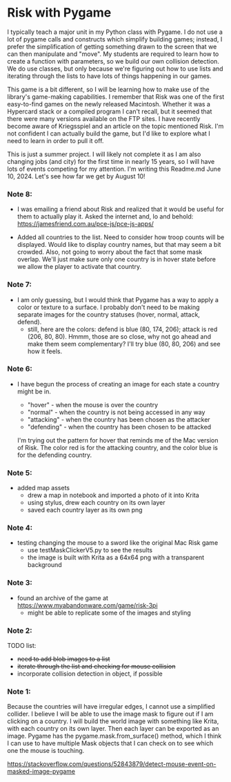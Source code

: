 # Risk with Pygame

I typically teach a major unit in my Python class with Pygame. I do
not use a lot of pygame calls and constructs which simplify building games;
instead, I prefer the simplification of getting something drawn to the screen
that we can then manipulate and "move". My students are required to learn
how to create a function with parameters, so we build our own collision
detection.  We do use classes, but only because we're figuring out how
to use lists and iterating through the lists to have lots of things
happening in our games.

This game is a bit different, so I will be learning how to make use
of the library's game-making capabilities.  I remember that Risk was
one of the first easy-to-find games on the newly released Macintosh.
Whether it was a Hypercard stack or a compiled program I can't recall, but
it seemed that there were many versions available on the FTP sites.  I have
recently become aware of Kriegsspiel and an article on the topic mentioned
Risk.  I'm not confident I can actually build the game, but I'd like to
explore what I need to learn in order to pull it off.

This is just a summer project.  I will likely not complete it as I am also
changing jobs (and city) for the first time in nearly 15 years, so I will
have lots of events competing for my attention.  I'm writing this
Readme.md June 10, 2024.  Let's see how far we get by August 10!

### Note 8:
- I was emailing a friend about Risk and realized that it would be useful for them
  to actually play it.  Asked the internet and, lo and behold:
  https://jamesfriend.com.au/pce-js/pce-js-apps/ 

- Added all countries to the list.  Need to consider how troop counts will
  be displayed.  Would like to display country names, but that may seem a bit
  crowded.  Also, not going to worry about the fact that some mask overlap.
  We'll just make sure only one country is in hover state before we allow the
  player to activate that country.

### Note 7:
- I am only guessing, but I would think that Pygame has a way to apply
  a color or texture to a surface.  I probably don't need to be making
  separate images for the country statuses (hover, normal, attack, defend).
  - still, here are the colors: defend is blue (80, 174, 206);
    attack is red (206, 80, 80). Hmmm, those are so close, why not go ahead
    and make them seem complementary?  I'll try blue (80, 80, 206) and see how
    it feels.

### Note 6:
- I have begun the process of creating an image for each state a country
  might be in.
  - "hover" - when the mouse is over the country
  - "normal" - when the country is not being accessed in any way
  - "attacking" - when the country has been chosen as the attacker
  - "defending" - when the country has been chosen to be attacked
  
  I'm trying out the pattern for hover that reminds me of the Mac version
  of Risk.  The color red is for the attacking country, and the color blue
  is for the defending country.

### Note 5:
- added map assets
   - drew a map in notebook and imported a photo of it into Krita
   - using stylus, drew each country on its own layer
   - saved each country layer as its own png
  
### Note 4:
- testing changing the mouse to a sword like the original Mac Risk game
  - use testMaskClickerV5.py to see the results
  - the image is built with Krita as a 64x64 png with a transparent background

### Note 3:
- found an archive of the game at https://www.myabandonware.com/game/risk-3pi
  - might be able to replicate some of the images and styling

### Note 2:
TODO list:
- ~~need to add blob images to a list~~
- ~~iterate through the list and checking for mouse collision~~
- incorporate collision detection in object, if possible

### Note 1: 
Because the countries will have irregular edges, I cannot use
a simplified collider.  I believe I will be able to use the image mask
to figure out if I am clicking on a country.  I will build the world
image with something like Krita, with each country on its own layer.  Then
each layer can be exported as an image.  Pygame has the 
pygame.mask.from_surface() method, which I think I can use to have
multiple Mask objects that I can check on to see which one the mouse
is touching.

https://stackoverflow.com/questions/52843879/detect-mouse-event-on-masked-image-pygame
